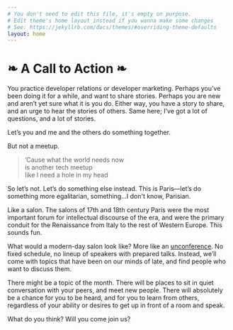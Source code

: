 ```yaml
---
# You don't need to edit this file, it's empty on purpose.
# Edit theme's home layout instead if you wanna make some changes
# See: https://jekyllrb.com/docs/themes/#overriding-theme-defaults
layout: home
---
```


# ❧ A Call to Action ❧

You practice developer relations or developer marketing. Perhaps you’ve been doing it for a while, and want to share stories. Perhaps you are new and aren’t yet sure what it is you do. Either way, you have a story to share, and an urge to hear the stories of others. Same here; I’ve got a lot of questions, and a lot of stories.

Let’s you and me and the others do something together.

But not a meetup.

> ’Cause what the world needs now <br />
> is another tech meetup <br />
> like I need a hole in my head

So let’s not. Let’s do something else instead. This is Paris—let’s do something more egalitarian, something…I don't know, Parisian.

Like a salon. The salons of 17th and 18th century Paris were the most important forum for intellectual discourse of the era, and were the primary conduit for the Renaissance from Italy to the rest of Western Europe. This sounds fun.

What would a modern-day salon look like? More like an <a href="https://www.forbes.com/sites/rebeccabagley/2014/08/18/how-unconferences-unleash-innovative-ideas/#7069e618645b">unconference</a>. No fixed schedule, no lineup of speakers with prepared talks. Instead, we’ll come with topics that have been on our minds of late, and find people who want to discuss them.

There might be a topic of the month. There will be places to sit in quiet conversation with your peers, and meet new people. There will absolutely be a chance for you to be heard, and for you to learn from others, regardless of your ability or desires to get up in front of a room and speak.

What do you think? Will you come join us?